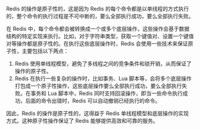 Redis 的操作是原子性的，这是因为 Redis 的每个命令都是以单线程的方式执行的，整个命令的执行过程是不可中断的，要么全部执行成功，要么全部执行失败。

在 Redis 中，每个命令都会被转换成一个或多个底层操作，这些操作会基于数据结构的特定实现来执行。比如，对于字符串类型，获取一个键值对、设置一个键值对等操作都是原子性的。在执行这些底层操作时，Redis 会使用一些技术来保证原子性，主要包括以下两点：

1. Redis 使用单线程模型，避免了多线程之间的竞争条件和锁开销，从而保证了操作的原子性。
2. Redis 在执行一些复杂的操作时，比如事务、Lua 脚本等，会将多个底层操作打包成一个原子性操作，这些底层操作要么全部执行成功，要么全部执行失败。在事务和 Lua 脚本中，Redis 同时支持回滚操作，即当一些命令执行成功，后面的命令出错时，Redis 可以自动撤销已经执行的命令。

因此，Redis 的操作是原子性的，这得益于 Redis 单线程模型和底层操作的实现方式。这种原子性操作保证了 Redis 能够提供高效和可靠的服务。

